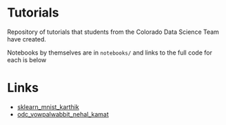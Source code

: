 # Tutorials
Repository of tutorials that students from the Colorado Data Science Team have created.

Notebooks by themselves are in `notebooks/` and links to the full code for each is below

# Links

* [sklearn_mnist_karthik](https://github.com/Karthik-Kannan/Scikit-Intro)
* [odc_vowpalwabbit_nehal_kamat](https://github.com/neka7449/odc-challenge)

